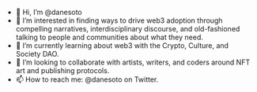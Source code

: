 - 👋 Hi, I’m @danesoto
- 👀 I’m interested in finding ways to drive web3 adoption through compelling narratives, interdisciplinary discourse, and old-fashioned talking to people and communities about what they need.
- 🌱 I’m currently learning about web3 with the Crypto, Culture, and Society DAO.
- 💞️ I’m looking to collaborate with artists, writers, and coders around NFT art and publishing protocols.  
- 📫 How to reach me: @danesoto on Twitter.

<!---
danesoto/danesoto is a ✨ special ✨ repository because its `README.md` (this file) appears on your GitHub profile.
You can click the Preview link to take a look at your changes.
--->
